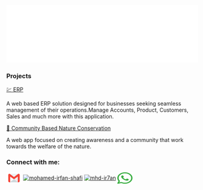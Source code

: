<img src="./banner.svg" width="1050">

<h3 align="left">Projects</h3>
<p align="left"><a href="https://github.com/MhdIr7an/ERP.git">💹 ERP</a></p>
<p align="left">A web based ERP solution designed for businesses seeking seamless management of their operations.Manage Accounts, Product, Customers, Sales and much more with this application.</p>
<p align="left"><a href="https://github.com/MhdIr7an/CBNC.git">🌱 Community Based Nature Conservation</a></p>
<p align="left">A web app focused on creating awareness and a community that work towards the welfare of the nature.</p>

<h3 align="left">Connect with me:</h3>
<a href="mailto:mhdirfanshafi@gmail.com" target="blank"><img align="center" src="./gmail.svg" alt="mhdirfanshafi@gmail.com" height="30" width="40" /></a>
<a href="https://linkedin.com/in/mohamed-irfan-shafi" target="blank"><img align="center" src="https://raw.githubusercontent.com/rahuldkjain/github-profile-readme-generator/master/src/images/icons/Social/linked-in-alt.svg" alt="mohamed-irfan-shafi" height="30" width="40" /></a>
<a href="https://www.instagram.com/mhd.ir7an?igshid=OGQ5ZDc2ODk2ZA==" target="blank"><img align="center" src="https://raw.githubusercontent.com/rahuldkjain/github-profile-readme-generator/master/src/images/icons/Social/instagram.svg" alt="mhd-ir7an" height="30" width="40" /></a>
<a href="https://wa.me/971501779114" target="blank"><img align="center" src="./wa.svg" alt="+971 501779114" height="30" width="40" /></a>